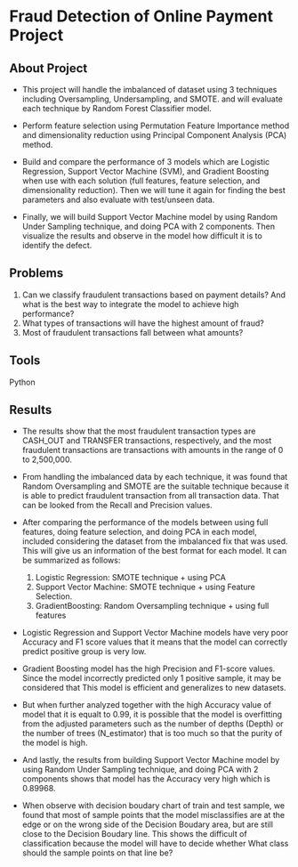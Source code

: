 # Fraud Detection of Online Payment Project


## About Project
* This project will handle the imbalanced of dataset using 3 techniques including Oversampling, Undersampling, and SMOTE. and will evaluate each technique by Random Forest Classifier model.

* Perform feature selection using Permutation Feature Importance method and dimensionality reduction using Principal Component Analysis (PCA) method.

* Build and compare the performance of 3 models which are Logistic Regression, Support Vector Machine (SVM), and Gradient Boosting when use with each solution (full features, feature selection, and dimensionality reduction). Then we will tune it again for finding the best parameters and also evaluate with test/unseen data.

* Finally, we will build Support Vector Machine model by using Random Under Sampling technique, and doing PCA with 2 components. Then visualize the results and observe in the model how difficult it is to identify the defect.


## Problems
1. Can we classify fraudulent transactions based on payment details? And what is the best way to integrate the model to achieve high performance?
2. What types of transactions will have the highest amount of fraud?
3. Most of fraudulent transactions fall between what amounts?


## Tools 
Python


## Results
* The results show that the most fraudulent transaction types are CASH_OUT and TRANSFER transactions, respectively, and the most fraudulent transactions are transactions with amounts in the range of 0 to 2,500,000.

* From handling the imbalanced data by each technique, it was found that Random Oversampling and SMOTE are the suitable technique because it is able to predict fraudulent transaction from all transaction data. That can be looked from the Recall and Precision values.

* After comparing the performance of the models between using full features, doing feature selection, and doing PCA in each model, included considering the dataset from the imbalanced fix that was used. This will give us an information of ​​the best format for each model. It can be summarized as follows:

    1. Logistic Regression: SMOTE technique + using PCA
    2. Support Vector Machine: SMOTE technique + using Feature Selection.
    3. GradientBoosting: Random Oversampling technique + using full features

* Logistic Regression and Support Vector Machine models have very poor Accuracy and F1 score values that it means that the model can correctly predict positive group is very low.

* Gradient Boosting model has the high Precision and F1-score values. Since the model incorrectly predicted only 1 positive sample, it may be considered that This model is efficient and generalizes to new datasets. 

* But when further analyzed together with the high Accuracy value of model that it is equalt to 0.99, it is possible that the model is overfitting from the adjusted parameters such as the number of depths (Depth) or the number of trees (N_estimator) that is too much so that the purity of the model is high.

* And lastly, the results from building Support Vector Machine model by using Random Under Sampling technique, and doing PCA with 2 components shows that model has the Accuracy very high which is 0.89968. 

* When observe with decision boudary chart of train and test sample, we found that most of sample points that the model misclassifies are at the edge or on the wrong side of the Decision Boudary area, but are still close to the Decision Boudary line. This shows the difficult of classification because the model will have to decide whether What class should the sample points on that line be? 